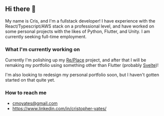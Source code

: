## Hi there 👋

My name is Cris, and I'm a fullstack developer! I have experience with the React/Typescript/AWS stack on a professional level, and have worked on some personal projects with the likes of Python, Flutter, and Unity. I am currently seeking full-time employment.

### What I'm currently working on 

Currently I'm polishing up my [Re/Place](https://github.com/cmoyates/RePlace-Frontend) project, and after that I will be remaking my portfolio using something other than Flutter (probably [Svelte](https://svelte.dev/))!

I'm also looking to redesign my personal portfolio soon, but I haven't gotten started on that quite yet.

### How to reach me
- [cmoyates@gmail.com](mailto:cmoyates@gmail.com)
- https://www.linkedin.com/in/cristopher-yates/


<!--
**cmoyates/cmoyates** is a ✨ _special_ ✨ repository because its `README.md` (this file) appears on your GitHub profile.

Here are some ideas to get you started:

- 🔭 I’m currently working on ...
- 🌱 I’m currently learning ...
- 👯 I’m looking to collaborate on ...
- 🤔 I’m looking for help with ...
- 💬 Ask me about ...
- 📫 How to reach me: ...
- 😄 Pronouns: ...
- ⚡ Fun fact: ...
-->
